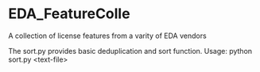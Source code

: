 # EDA_FeatureColle
A collection of license features from a varity of EDA vendors

The sort.py provides basic deduplication and sort function.
Usage: python sort.py &lt;text-file&gt;
